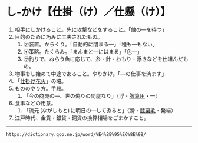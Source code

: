 # し‐かけ【仕掛（け）／仕懸（け）】

1. 相手に[しかける](しかける（仕掛ける）)こと。先に攻撃などをすること。「敵の―を待つ」
2. 目的のために巧みに工夫されたもの。    
    1.  ㋐装置。からくり。「自動的に閉まる―」「種も―もない」       
    2.  ㋑策略。たくらみ。「まんまと―にはまる」「色―」        
    3.  ㋒釣りで、ねらう魚に応じて、糸・針・おもり・浮きなどを仕組んだもの。
3. 物事をし始めて中途であること。やりかけ。「―の仕事を済ます」
4. 「[仕掛け花火](https://dictionary.goo.ne.jp/word/%E4%BB%95%E6%8E%9B%E8%8A%B1%E7%81%AB/#jn-94382)」の略。
5. もののやり方。手段。    
    1.  「今の商売の―、世の偽りの問屋なり」〈浮・[胸算用](https://dictionary.goo.ne.jp/word/%E4%B8%96%E9%96%93%E8%83%B8%E7%AE%97%E7%94%A8/#jn-123970)・一〉
6. 食事などの用意。    
    1.  「流元 (ながしもと) に明日の―してゐると」〈滑・[膝栗毛](https://dictionary.goo.ne.jp/word/%E6%9D%B1%E6%B5%B7%E9%81%93%E4%B8%AD%E8%86%9D%E6%A0%97%E6%AF%9B/#jn-155179)・発端〉
7. 江戸時代、金貨・銀貨・銅貨の換算相場をごまかすこと。

---
`https://dictionary.goo.ne.jp/word/%E4%BB%95%E6%8E%9B/`